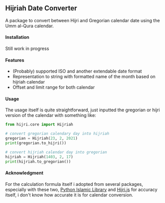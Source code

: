 ## Hijriah Date Converter

A package to convert between Hijri and Gregorian calendar date using the Umm al-Qura calendar.

#### Installation

Still work in progress

#### Features

- (Probably) supported ISO and another extendable date format
- Representation to string with formatted name of the month based on hijriah calendar
- Offset and limit range for both calendar

#### Usage

The usage itself is quite straightforward, just inputted the gregorian or hijri version of the calendar with something like:

```python
from hijri.core import Hijriah

# convert gregorian calendary day into hijriah
gregorian = Hijriah(23, 2, 2021)
print(gregorian.to_hijri())

# convert hijriah calendar day into gregorian
hijriah = Hijriah(1403, 2, 17)
print(hijriah.to_gregorian())
```

#### Acknowledgment

For the calculation formula itself i adopted from several packages, especially with these two, [Python Islamic Library](https://github.com/abougouffa/pyIslam) and [Hijri.js](https://github.com/xsoh/Hijri.js) for accuracy itself, i don't know how accurate it is for calendar conversion.